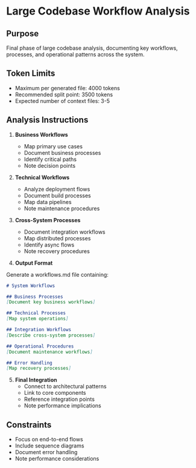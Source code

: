 # Large Codebase Workflow Analysis

## Purpose
Final phase of large codebase analysis, documenting key workflows, processes, and operational patterns across the system.

## Token Limits
- Maximum per generated file: 4000 tokens
- Recommended split point: 3500 tokens
- Expected number of context files: 3-5

## Analysis Instructions

1. **Business Workflows**
   - Map primary use cases
   - Document business processes
   - Identify critical paths
   - Note decision points

2. **Technical Workflows**
   - Analyze deployment flows
   - Document build processes
   - Map data pipelines
   - Note maintenance procedures

3. **Cross-System Processes**
   - Document integration workflows
   - Map distributed processes
   - Identify async flows
   - Note recovery procedures

4. **Output Format**

Generate a workflows.md file containing:

```markdown
# System Workflows

## Business Processes
[Document key business workflows]

## Technical Processes
[Map system operations]

## Integration Workflows
[Describe cross-system processes]

## Operational Procedures
[Document maintenance workflows]

## Error Handling
[Map recovery processes]
```

5. **Final Integration**
   - Connect to architectural patterns
   - Link to core components
   - Reference integration points
   - Note performance implications

## Constraints
- Focus on end-to-end flows
- Include sequence diagrams
- Document error handling
- Note performance considerations 